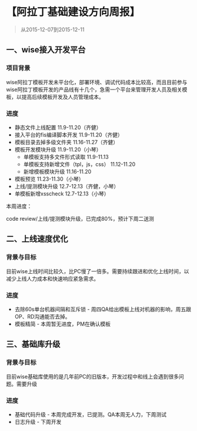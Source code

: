 # 【阿拉丁基础建设方向周报】

> 从2015-12-07到2015-12-11

## 一、wise接入开发平台

### 项目背景

wise阿拉丁模板开发未平台化，部署环境、调试代码成本比较高，而且目前参与wise阿拉丁模板开发的产品线有十几个，急需一个平台来管理开发人员及相关模板，以提高后续模板开发及人员管理成本。

### 进度

- 静态文件上线配置 11.9-11.20（齐健）
- 接入平台的fis编译脚本开发 11.9-11.20（齐健）
- 模板目录去掉多级文件夹 11.16-11.27（齐健）
- 模板开发模块升级 11.9-11.20（小琴）
    - 单模板支持多文件形式读取 11.9-11.13
    - 单模板支持新增文件（tpl，js，css） 11.12-11.20
    - 新增模板模块升级 11.16-11.20
- 模板预览 11.23-11.30（小琴）
- 上线/提测模块升级 12.7-12.13（齐健，小琴）
- 单模板新增xsscheck 12.7-12.13（小琴）

本周进度：

code review/上线/提测模块升级，已完成80%，预计下周二送测

## 二、上线速度优化

### 背景与目标

目前wise上线时间比较久，比PC慢了一倍多。需要持续跟进和优化上线时间，以减少上线人力成本和快速响应紧急需求。

### 进度

- 去除60s单台机器间隔和互斥锁 - 周四QA给出模板上线对机器的影响，周五跟OP、RD沟通能否去掉。
- 模板精简 - 本周暂无进度，PM在确认模板

## 三、基础库升级

### 背景与目标

目前wise基础库使用的是几年前PC的旧版本，开发过程中和线上会遇到很多问题。需要升级

### 进度

- 基础代码升级 - 本周完成开发，已提测。QA本周无人力，下周测试
- 日志升级 - 下周开发




